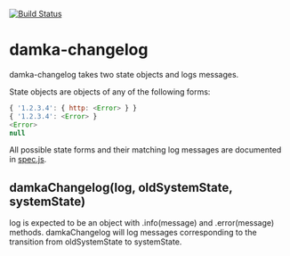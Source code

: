 [![Build Status](https://travis-ci.org/nathan7/damka-changelog.png?branch=master)](https://travis-ci.org/nathan7/damka-changelog)

# damka-changelog
damka-changelog takes two state objects and logs messages.

State objects are objects of any of the following forms:
```javascript
{ '1.2.3.4': { http: <Error> } }
{ '1.2.3.4': <Error> }
<Error>
null
```

All possible state forms and their matching log messages are documented in [spec.js](https://github.com/nathan7/damka-changelog/blob/master/spec.js).

## damkaChangelog(log, oldSystemState, systemState)
log is expected to be an object with .info(message) and .error(message) methods.
damkaChangelog will log messages corresponding to the transition from oldSystemState to systemState.
